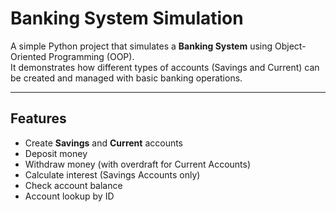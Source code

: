 #  Banking System Simulation

A simple Python project that simulates a **Banking System** using Object-Oriented Programming (OOP).  
It demonstrates how different types of accounts (Savings and Current) can be created and managed with basic banking operations.  

---

## Features
- Create **Savings** and **Current** accounts  
- Deposit money  
- Withdraw money (with overdraft for Current Accounts)  
- Calculate interest (Savings Accounts only)  
- Check account balance  
- Account lookup by ID  
